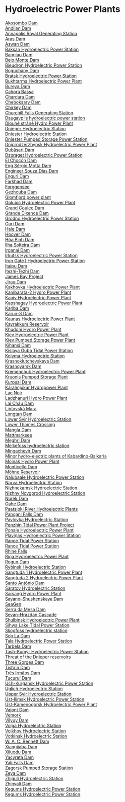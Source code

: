 # Hydroelectric Power Plants
[Akosombo Dam](https://en.wikipedia.org/wiki/Akosombo_Dam)<br>
[Andijan Dam](https://en.wikipedia.org/wiki/Andijan_Dam)<br>
[Annapolis Royal Generating Station](https://en.wikipedia.org/wiki/Annapolis_Royal_Generating_Station)<br>
[Aras Dam](https://en.wikipedia.org/wiki/Aras_Dam)<br>
[Aswan Dam](https://en.wikipedia.org/wiki/Aswan_Dam)<br>
[Baksan Hydroelectric Power Station](https://en.wikipedia.org/wiki/Baksan_Hydroelectric_Power_Station)<br>
[Banqiao Dam](https://en.wikipedia.org/wiki/Banqiao_Dam)<br>
[Belo Monte Dam](https://en.wikipedia.org/wiki/Belo_Monte_Dam)<br>
[Bieudron Hydroelectric Power Station](https://en.wikipedia.org/wiki/Bieudron_Hydroelectric_Power_Station)<br>
[Boguchany Dam](https://en.wikipedia.org/wiki/Boguchany_Dam)<br>
[Bratsk Hydroelectric Power Station](https://en.wikipedia.org/wiki/Bratsk_Hydroelectric_Power_Station)<br>
[Bukhtarma Hydroelectric Power Plant](https://en.wikipedia.org/wiki/Bukhtarma_Hydroelectric_Power_Plant)<br>
[Bureya Dam](https://en.wikipedia.org/wiki/Bureya_Dam)<br>
[Cahora Bassa](https://en.wikipedia.org/wiki/Cahora_Bassa)<br>
[Chardara Dam](https://en.wikipedia.org/wiki/Chardara_Dam)<br>
[Cheboksary Dam](https://en.wikipedia.org/wiki/Cheboksary_Dam)<br>
[Chirkey Dam](https://en.wikipedia.org/wiki/Chirkey_Dam)<br>
[Churchill Falls Generating Station](https://en.wikipedia.org/wiki/Churchill_Falls_Generating_Station)<br>
[Daugavpils hydroelectric power station](https://en.wikipedia.org/wiki/Daugavpils_hydroelectric_power_station)<br>
[Dlouhé stráně Hydro Power Plant](https://en.wikipedia.org/wiki/Dlouh%C3%A9_str%C3%A1n%C4%9B_Hydro_Power_Plant)<br>
[Dnieper Hydroelectric Station](https://en.wikipedia.org/wiki/Dnieper_Hydroelectric_Station)<br>
[Dniester Hydroelectric Station](https://en.wikipedia.org/wiki/Dniester_Hydroelectric_Station)<br>
[Dniester Pumped Storage Power Station](https://en.wikipedia.org/wiki/Dniester_Pumped_Storage_Power_Station)<br>
[Dniprodzerzhynsk Hydroelectric Power Plant](https://en.wikipedia.org/wiki/Dniprodzerzhynsk_Hydroelectric_Power_Plant)<br>
[Dubăsari Dam](https://en.wikipedia.org/wiki/Dub%C4%83sari_Dam)<br>
[Dzoraget Hydroelectric Power Station](https://en.wikipedia.org/wiki/Dzoraget_Hydroelectric_Power_Station)<br>
[El Chocón Dam](https://en.wikipedia.org/wiki/El_Choc%C3%B3n_Dam)<br>
[Eng Sérgio Motta Dam](https://en.wikipedia.org/wiki/Eng_S%C3%A9rgio_Motta_Dam)<br>
[Engineer Souza Dias Dam](https://en.wikipedia.org/wiki/Engineer_Souza_Dias_Dam)<br>
[Enguri Dam](https://en.wikipedia.org/wiki/Enguri_Dam)<br>
[Farkhad Dam](https://en.wikipedia.org/wiki/Farkhad_Dam)<br>
[Forggensee](https://en.wikipedia.org/wiki/Forggensee)<br>
[Gezhouba Dam](https://en.wikipedia.org/wiki/Gezhouba_Dam)<br>
[Glomfjord power plant](https://en.wikipedia.org/wiki/Glomfjord_power_plant)<br>
[Golubić Hydroelectric Power Plant](https://en.wikipedia.org/wiki/Golubi%C4%87_Hydroelectric_Power_Plant)<br>
[Grand Coulee Dam](https://en.wikipedia.org/wiki/Grand_Coulee_Dam)<br>
[Grande Dixence Dam](https://en.wikipedia.org/wiki/Grande_Dixence_Dam)<br>
[Grodno Hydroelectric Power Station](https://en.wikipedia.org/wiki/Grodno_Hydroelectric_Power_Station)<br>
[Guri Dam](https://en.wikipedia.org/wiki/Guri_Dam)<br>
[Hale Dam](https://en.wikipedia.org/wiki/Hale_Dam)<br>
[Hoover Dam](https://en.wikipedia.org/wiki/Hoover_Dam)<br>
[Hòa Bình Dam](https://en.wikipedia.org/wiki/H%C3%B2a_B%C3%ACnh_Dam)<br>
[Ilha Solteira Dam](https://en.wikipedia.org/wiki/Ilha_Solteira_Dam)<br>
[Irganai Dam](https://en.wikipedia.org/wiki/Irganai_Dam)<br>
[Irkutsk Hydroelectric Power Station](https://en.wikipedia.org/wiki/Irkutsk_Hydroelectric_Power_Station)<br>
[Iron Gate I Hydroelectric Power Station](https://en.wikipedia.org/wiki/Iron_Gate_I_Hydroelectric_Power_Station)<br>
[Itaipu Dam](https://en.wikipedia.org/wiki/Itaipu_Dam)<br>
[Itezhi-Tezhi Dam](https://en.wikipedia.org/wiki/Itezhi-Tezhi_Dam)<br>
[James Bay Project](https://en.wikipedia.org/wiki/James_Bay_Project)<br>
[Jirau Dam](https://en.wikipedia.org/wiki/Jirau_Dam)<br>
[Kakhovka Hydroelectric Power Plant](https://en.wikipedia.org/wiki/Kakhovka_Hydroelectric_Power_Plant)<br>
[Kambarata-2 Hydro Power Plant](https://en.wikipedia.org/wiki/Kambarata-2_Hydro_Power_Plant)<br>
[Kaniv Hydroelectric Power Plant](https://en.wikipedia.org/wiki/Kaniv_Hydroelectric_Power_Plant)<br>
[Kapshagay Hydroelectric Power Plant](https://en.wikipedia.org/wiki/Kapshagay_Hydroelectric_Power_Plant)<br>
[Kariba Dam](https://en.wikipedia.org/wiki/Kariba_Dam)<br>
[Karun-3 Dam](https://en.wikipedia.org/wiki/Karun-3_Dam)<br>
[Kaunas Hydroelectric Power Plant](https://en.wikipedia.org/wiki/Kaunas_Hydroelectric_Power_Plant)<br>
[Kayrakkum Reservoir](https://en.wikipedia.org/wiki/Kayrakkum_Reservoir)<br>
[Khudoni Hydro Power Plant](https://en.wikipedia.org/wiki/Khudoni_Hydro_Power_Plant)<br>
[Kiev Hydroelectric Power Plant](https://en.wikipedia.org/wiki/Kiev_Hydroelectric_Power_Plant)<br>
[Kiev Pumped Storage Power Plant](https://en.wikipedia.org/wiki/Kiev_Pumped_Storage_Power_Plant)<br>
[Kihansi Dam](https://en.wikipedia.org/wiki/Kihansi_Dam)<br>
[Kislaya Guba Tidal Power Station](https://en.wikipedia.org/wiki/Kislaya_Guba_Tidal_Power_Station)<br>
[Kolyma Hydroelectric Station](https://en.wikipedia.org/wiki/Kolyma_Hydroelectric_Station)<br>
[Krasnoklutchevskaya Dam](https://en.wikipedia.org/wiki/Krasnoklutchevskaya_Dam)<br>
[Krasnoyarsk Dam](https://en.wikipedia.org/wiki/Krasnoyarsk_Dam)<br>
[Kremenchuk Hydroelectric Power Plant](https://en.wikipedia.org/wiki/Kremenchuk_Hydroelectric_Power_Plant)<br>
[Kruonis Pumped Storage Plant](https://en.wikipedia.org/wiki/Kruonis_Pumped_Storage_Plant)<br>
[Kurpsai Dam](https://en.wikipedia.org/wiki/Kurpsai_Dam)<br>
[Kárahnjúkar Hydropower Plant](https://en.wikipedia.org/wiki/K%C3%A1rahnj%C3%BAkar_Hydropower_Plant)<br>
[Lac Noir](https://en.wikipedia.org/wiki/Lac_Noir_(Vosges))<br>
[Ladzhanuri Hydro Power Plant](https://en.wikipedia.org/wiki/Ladzhanuri_Hydro_Power_Plant)<br>
[Lai Châu Dam](https://en.wikipedia.org/wiki/Lai_Ch%C3%A2u_Dam)<br>
[Liptovská Mara](https://en.wikipedia.org/wiki/Liptovsk%C3%A1_Mara)<br>
[Longtan Dam](https://en.wikipedia.org/wiki/Longtan_Dam)<br>
[Lower Svir Hydroelectric Station](https://en.wikipedia.org/wiki/Lower_Svir_Hydroelectric_Station)<br>
[Lower Thames Crossing](https://en.wikipedia.org/wiki/Lower_Thames_Crossing)<br>
[Mangla Dam](https://en.wikipedia.org/wiki/Mangla_Dam)<br>
[Mattmarksee](https://en.wikipedia.org/wiki/Mattmarksee)<br>
[Meghri Dam](https://en.wikipedia.org/wiki/Meghri_Dam)<br>
[Melkefoss hydroelectric station](https://en.wikipedia.org/wiki/Melkefoss_hydroelectric_station)<br>
[Mingachevir Dam](https://en.wikipedia.org/wiki/Mingachevir_Dam)<br>
[Minor hydro-electric plants of Kabardino-Balkaria](https://en.wikipedia.org/wiki/Minor_hydro-electric_plants_of_Kabardino-Balkaria)<br>
[Moinak Hydro Power Plant](https://en.wikipedia.org/wiki/Moinak_Hydro_Power_Plant)<br>
[Monticello Dam](https://en.wikipedia.org/wiki/Monticello_Dam)<br>
[Möhne Reservoir](https://en.wikipedia.org/wiki/Möhne_Reservoir)<br>
[Nalubaale Hydroelectric Power Station](https://en.wikipedia.org/wiki/Nalubaale_Hydroelectric_Power_Station)<br>
[Narva Hydroelectric Station](https://en.wikipedia.org/wiki/Narva_Hydroelectric_Station)<br>
[Nizhnekamsk Hydroelectric Station](https://en.wikipedia.org/wiki/Nizhnekamsk_Hydroelectric_Station)<br>
[Nizhny Novgorod Hydroelectric Station](https://en.wikipedia.org/wiki/Nizhny_Novgorod_Hydroelectric_Station)<br>
[Nurek Dam](https://en.wikipedia.org/wiki/Nurek_Dam)<br>
[Oahe Dam](https://en.wikipedia.org/wiki/Oahe_Dam)<br>
[Paatsjoki River Hydroelectric Plants](https://en.wikipedia.org/wiki/Paatsjoki_River_Hydroelectric_Plants)<br>
[Pangani Falls Dam](https://en.wikipedia.org/wiki/Pangani_Falls_Dam)<br>
[Pavlovka Hydroelectric Station](https://en.wikipedia.org/wiki/Pavlovka_Hydroelectric_Station)<br>
[Penzhin Tidal Power Plant Project](https://en.wikipedia.org/wiki/Penzhin_Tidal_Power_Plant_Project)<br>
[Ponale Hydroelectric Power Plant](https://en.wikipedia.org/wiki/Ponale_Hydroelectric_Power_Plant)<br>
[Pļaviņas Hydroelectric Power Station](https://en.wikipedia.org/wiki/P%C4%BCavi%C5%86as_Hydroelectric_Power_Station)<br>
[Rance Tidal Power Station](https://en.wikipedia.org/wiki/Rance_Tidal_Power_Station)<br>
[Rance Tidal Power Station](https://en.wikipedia.org/wiki/Rance_Tidal_Power_Station)<br>
[Rhine Falls](https://en.wikipedia.org/wiki/Rhine_Falls)<br>
[Riga Hydroelectric Power Plant](https://en.wikipedia.org/wiki/Riga_Hydroelectric_Power_Plant)<br>
[Rogun Dam](https://en.wikipedia.org/wiki/Rogun_Dam)<br>
[Rybinsk Hydroelectric Station](https://en.wikipedia.org/wiki/Rybinsk_Hydroelectric_Station)<br>
[Sangtuda 1 Hydroelectric Power Plant](https://en.wikipedia.org/wiki/Sangtuda_1_Hydroelectric_Power_Plant)<br>
[Sangtuda 2 Hydroelectric Power Plant](https://en.wikipedia.org/wiki/Sangtuda_2_Hydroelectric_Power_Plant)<br>
[Santo Antônio Dam](https://en.wikipedia.org/wiki/Santo_Ant%C3%B4nio_Dam)<br>
[Saratov Hydroelectric Station](https://en.wikipedia.org/wiki/Saratov_Hydroelectric_Station)<br>
[Sarsang Hydro Power Plant](https://en.wikipedia.org/wiki/Sarsang_Hydro_Power_Plant)<br>
[Sayano–Shushenskaya Dam](https://en.wikipedia.org/wiki/Sayano%E2%80%93Shushenskaya_Dam)<br>
[SeaGen](https://en.wikipedia.org/wiki/SeaGen)<br>
[Serra da Mesa Dam](https://en.wikipedia.org/wiki/Serra_da_Mesa_Dam)<br>
[Sevan–Hrazdan Cascade](https://en.wikipedia.org/wiki/Sevan%E2%80%93Hrazdan_Cascade)<br>
[Shulbinsk Hydroelectric Power Plant](https://en.wikipedia.org/wiki/Shulbinsk_Hydroelectric_Power_Plant)<br>
[Sihwa Lake Tidal Power Station](https://en.wikipedia.org/wiki/Sihwa_Lake_Tidal_Power_Station)<br>
[Skogfoss hydroelectric station](https://en.wikipedia.org/wiki/Skogfoss_hydroelectric_station)<br>
[Sơn La Dam](https://en.wikipedia.org/wiki/S%C6%A1n_La_Dam)<br>
[Tala Hydroelectric Power Station](https://en.wikipedia.org/wiki/Tala_Hydroelectric_Power_Station)<br>
[Tarbela Dam](https://en.wikipedia.org/wiki/Tarbela_Dam)<br>
[Tash-Kumyr Hydroelectric Power Station](https://en.wikipedia.org/wiki/Tash-Kumyr_Hydroelectric_Power_Station)<br>
[Threat of the Dnieper reservoirs](https://en.wikipedia.org/wiki/Threat_of_the_Dnieper_reservoirs)<br>
[Three Gorges Dam](https://en.wikipedia.org/wiki/Three_Gorges_Dam)<br>
[Tishrin Dam](https://en.wikipedia.org/wiki/Tishrin_Dam)<br>
[Três Irmãos Dam](https://en.wikipedia.org/wiki/Tr%C3%AAs_Irm%C3%A3os_Dam)<br>
[Tucuruí Dam](https://en.wikipedia.org/wiki/Tucuru%C3%AD_Dam)<br>
[Uch-Kurgansk Hydroelectric Power Station](https://en.wikipedia.org/wiki/Uch-Kurgansk_Hydroelectric_Power_Station)<br>
[Uglich Hydroelectric Station](https://en.wikipedia.org/wiki/Uglich_Hydroelectric_Station)<br>
[Upper Svir Hydroelectric Station](https://en.wikipedia.org/wiki/Upper_Svir_Hydroelectric_Station)<br>
[Ust-Ilimsk Hydroelectric Power Station](https://en.wikipedia.org/wiki/Ust-Ilimsk_Hydroelectric_Power_Station)<br>
[Ust-Kamenogorsk Hydroelectric Power Plant](https://en.wikipedia.org/wiki/Ust-Kamenogorsk_Hydroelectric_Power_Plant)<br>
[Vajont Dam](https://en.wikipedia.org/wiki/Vajont_Dam)<br>
[Vemork](https://en.wikipedia.org/wiki/Vemork)<br>
[Vilyuy Dam](https://en.wikipedia.org/wiki/Vilyuy_Dam)<br>
[Volga Hydroelectric Station](https://en.wikipedia.org/wiki/Volga_Hydroelectric_Station)<br>
[Volkhov Hydroelectric Station](https://en.wikipedia.org/wiki/Volkhov_Hydroelectric_Station)<br>
[Votkinsk Hydroelectric Station](https://en.wikipedia.org/wiki/Votkinsk_Hydroelectric_Station)<br>
[W. A. C. Bennett Dam](https://en.wikipedia.org/wiki/W._A._C._Bennett_Dam)<br>
[Xiangjiaba Dam](https://en.wikipedia.org/wiki/Xiangjiaba_Dam)<br>
[Xiluodu Dam](https://en.wikipedia.org/wiki/Xiluodu_Dam)<br>
[Yacyretá Dam](https://en.wikipedia.org/wiki/Yacyret%C3%A1_Dam)<br>
[Yali Falls Dam](https://en.wikipedia.org/wiki/Yali_Falls_Dam)<br>
[Zagorsk Pumped Storage Station](https://en.wikipedia.org/wiki/Zagorsk_Pumped_Storage_Station)<br>
[Zeya Dam](https://en.wikipedia.org/wiki/Zeya_Dam)<br>
[Zhiguli Hydroelectric Station](https://en.wikipedia.org/wiki/Zhiguli_Hydroelectric_Station)<br>
[Zhinvali Dam](https://en.wikipedia.org/wiki/Zhinvali_Dam)<br>
[Ķegums Hydroelectric Power Station](https://en.wikipedia.org/wiki/Ķegums_Hydroelectric_Power_Station)<br>
[Ķegums Hydroelectric Power Station](https://en.wikipedia.org/wiki/%C4%B6egums_Hydroelectric_Power_Station)<br>
